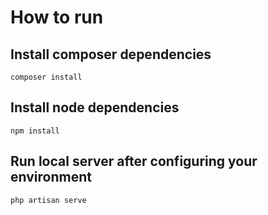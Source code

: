 # How to run

## Install composer dependencies
```composer install```

## Install node dependencies
```npm install```

## Run local server after configuring your environment
```php artisan serve```

